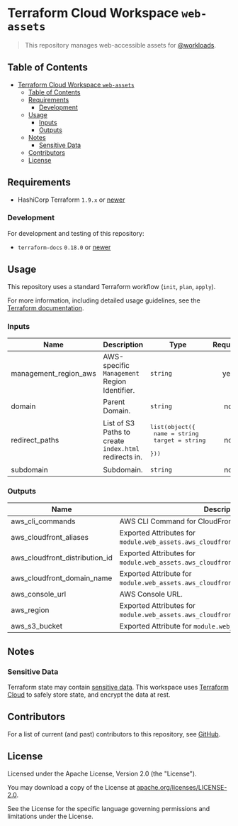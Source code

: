 # Terraform Cloud Workspace `web-assets`

> This repository manages web-accessible assets for [@workloads](https://github.com/workloads).

## Table of Contents

<!-- TOC -->
* [Terraform Cloud Workspace `web-assets`](#terraform-cloud-workspace-web-assets)
  * [Table of Contents](#table-of-contents)
  * [Requirements](#requirements)
    * [Development](#development)
  * [Usage](#usage)
    * [Inputs](#inputs)
    * [Outputs](#outputs)
  * [Notes](#notes)
    * [Sensitive Data](#sensitive-data)
  * [Contributors](#contributors)
  * [License](#license)
<!-- TOC -->

## Requirements

- HashiCorp Terraform `1.9.x` or [newer](https://developer.hashicorp.com/terraform/downloads)

### Development

For development and testing of this repository:

- `terraform-docs` `0.18.0` or [newer](https://terraform-docs.io/user-guide/installation/)

## Usage

This repository uses a standard Terraform workflow (`init`, `plan`, `apply`).

For more information, including detailed usage guidelines, see the [Terraform documentation](https://developer.hashicorp.com/terraform/cli/commands).

<!-- BEGIN_TF_DOCS -->
### Inputs

| Name | Description | Type | Required |
|------|-------------|------|:--------:|
| management_region_aws | AWS-specific `Management` Region Identifier. | `string` | yes |
| domain | Parent Domain. | `string` | no |
| redirect_paths | List of S3 Paths to create `index.html` redirects in. | <pre>list(object({<br>    name   = string<br>    target = string<br>  }))</pre> | no |
| subdomain | Subdomain. | `string` | no |

### Outputs

| Name | Description |
|------|-------------|
| aws_cli_commands | AWS CLI Command for CloudFront operations. |
| aws_cloudfront_aliases | Exported Attributes for `module.web_assets.aws_cloudfront_distribution.aliases`. |
| aws_cloudfront_distribution_id | Exported Attributes for `module.web_assets.aws_cloudfront_distribution.id`. |
| aws_cloudfront_domain_name | Exported Attribute for `module.web_assets.aws_cloudfront_distribution.domain_name`. |
| aws_console_url | AWS Console URL. |
| aws_region | Exported Attributes for `module.web_assets.aws_cloudfront_distribution.aliases`. |
| aws_s3_bucket | Exported Attribute for `module.web_assets.aws_s3_bucket`. |
<!-- END_TF_DOCS -->

## Notes

### Sensitive Data

Terraform state may contain [sensitive data](https://developer.hashicorp.com/terraform/language/state/sensitive-data). This workspace uses [Terraform Cloud](https://developer.hashicorp.com/terraform/cloud-docs) to safely store state, and encrypt the data at rest.

## Contributors

For a list of current (and past) contributors to this repository, see [GitHub](https://github.com/workloads/web-assets/graphs/contributors).

## License

Licensed under the Apache License, Version 2.0 (the "License").

You may download a copy of the License at [apache.org/licenses/LICENSE-2.0](http://www.apache.org/licenses/LICENSE-2.0).

See the License for the specific language governing permissions and limitations under the License.
